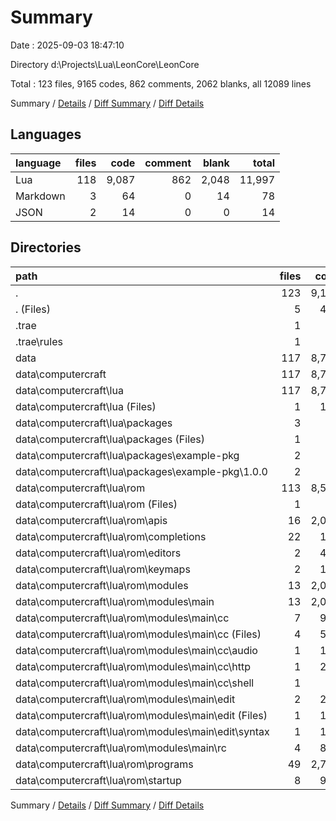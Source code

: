# Summary

Date : 2025-09-03 18:47:10

Directory d:\\Projects\\Lua\\LeonCore\\LeonCore

Total : 123 files,  9165 codes, 862 comments, 2062 blanks, all 12089 lines

Summary / [Details](details.md) / [Diff Summary](diff.md) / [Diff Details](diff-details.md)

## Languages
| language | files | code | comment | blank | total |
| :--- | ---: | ---: | ---: | ---: | ---: |
| Lua | 118 | 9,087 | 862 | 2,048 | 11,997 |
| Markdown | 3 | 64 | 0 | 14 | 78 |
| JSON | 2 | 14 | 0 | 0 | 14 |

## Directories
| path | files | code | comment | blank | total |
| :--- | ---: | ---: | ---: | ---: | ---: |
| . | 123 | 9,165 | 862 | 2,062 | 12,089 |
| . (Files) | 5 | 450 | 49 | 87 | 586 |
| .trae | 1 | 4 | 0 | 0 | 4 |
| .trae\\rules | 1 | 4 | 0 | 0 | 4 |
| data | 117 | 8,711 | 813 | 1,975 | 11,499 |
| data\\computercraft | 117 | 8,711 | 813 | 1,975 | 11,499 |
| data\\computercraft\\lua | 117 | 8,711 | 813 | 1,975 | 11,499 |
| data\\computercraft\\lua (Files) | 1 | 150 | 7 | 29 | 186 |
| data\\computercraft\\lua\\packages | 3 | 36 | 1 | 2 | 39 |
| data\\computercraft\\lua\\packages (Files) | 1 | 3 | 0 | 0 | 3 |
| data\\computercraft\\lua\\packages\\example-pkg | 2 | 33 | 1 | 2 | 36 |
| data\\computercraft\\lua\\packages\\example-pkg\\1.0.0 | 2 | 33 | 1 | 2 | 36 |
| data\\computercraft\\lua\\rom | 113 | 8,525 | 805 | 1,944 | 11,274 |
| data\\computercraft\\lua\\rom (Files) | 1 | 62 | 6 | 18 | 86 |
| data\\computercraft\\lua\\rom\\apis | 16 | 2,036 | 68 | 494 | 2,598 |
| data\\computercraft\\lua\\rom\\completions | 22 | 120 | 4 | 43 | 167 |
| data\\computercraft\\lua\\rom\\editors | 2 | 430 | 3 | 106 | 539 |
| data\\computercraft\\lua\\rom\\keymaps | 2 | 141 | 2 | 4 | 147 |
| data\\computercraft\\lua\\rom\\modules | 13 | 2,071 | 271 | 462 | 2,804 |
| data\\computercraft\\lua\\rom\\modules\\main | 13 | 2,071 | 271 | 462 | 2,804 |
| data\\computercraft\\lua\\rom\\modules\\main\\cc | 7 | 984 | 176 | 232 | 1,392 |
| data\\computercraft\\lua\\rom\\modules\\main\\cc (Files) | 4 | 514 | 106 | 135 | 755 |
| data\\computercraft\\lua\\rom\\modules\\main\\cc\\audio | 1 | 168 | 6 | 55 | 229 |
| data\\computercraft\\lua\\rom\\modules\\main\\cc\\http | 1 | 215 | 62 | 17 | 294 |
| data\\computercraft\\lua\\rom\\modules\\main\\cc\\shell | 1 | 87 | 2 | 25 | 114 |
| data\\computercraft\\lua\\rom\\modules\\main\\edit | 2 | 284 | 40 | 28 | 352 |
| data\\computercraft\\lua\\rom\\modules\\main\\edit (Files) | 1 | 135 | 40 | 24 | 199 |
| data\\computercraft\\lua\\rom\\modules\\main\\edit\\syntax | 1 | 149 | 0 | 4 | 153 |
| data\\computercraft\\lua\\rom\\modules\\main\\rc | 4 | 803 | 55 | 202 | 1,060 |
| data\\computercraft\\lua\\rom\\programs | 49 | 2,747 | 372 | 584 | 3,703 |
| data\\computercraft\\lua\\rom\\startup | 8 | 918 | 79 | 233 | 1,230 |

Summary / [Details](details.md) / [Diff Summary](diff.md) / [Diff Details](diff-details.md)